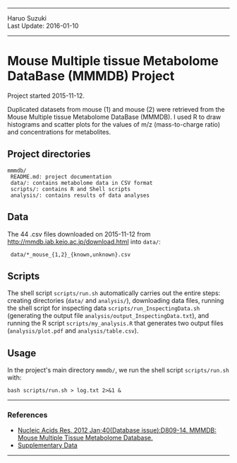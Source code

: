 ----------

Haruo Suzuki  
Last Update: 2016-01-10  

----------

# Mouse Multiple tissue Metabolome DataBase (MMMDB) Project
Project started 2015-11-12.  

Duplicated datasets from mouse (1) and mouse (2) were retrieved from the Mouse Multiple tissue Metabolome DataBase (MMMDB). I used R to draw histograms and scatter plots for the values of m/z (mass-to-charge ratio) and concentrations for metabolites.

## Project directories

    mmmdb/
     README.md: project documentation 
     data/: contains metabolome data in CSV format
     scripts/: contains R and Shell scripts
     analysis/: contains results of data analyses

## Data

The 44 .csv files downloaded on 2015-11-12 from <http://mmdb.iab.keio.ac.jp/download.html> into `data/`:

     data/*_mouse_{1,2}_{known,unknown}.csv

## Scripts

The shell script `scripts/run.sh` automatically carries out the entire steps: creating directories (`data/` and `analysis/`), downloading data files,
running the shell script for inspecting data `scripts/run_InspectingData.sh` (generating the output file `analysis/output_InspectingData.txt`), and
running the R script `scripts/my_analysis.R` that generates two output files (`analysis/plot.pdf` and `analysis/table.csv`).

## Usage

In the project's main directory `mmmdb/`, we run the shell script `scripts/run.sh` with:

    bash scripts/run.sh > log.txt 2>&1 &

----------

### References
- [Nucleic Acids Res. 2012 Jan;40(Database issue):D809-14. MMMDB: Mouse Multiple Tissue Metabolome Database.](http://www.ncbi.nlm.nih.gov/pubmed/22139941)
 - [Supplementary Data](http://nar.oxfordjournals.org/content/suppl/2011/12/01/gkr1170.DC1/nar-02043-data-e-2011-File003.pdf)

----------
